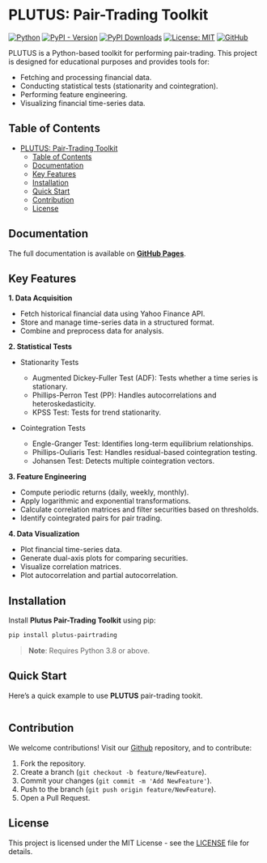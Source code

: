 # PLUTUS: Pair-Trading Toolkit

[![Python](https://img.shields.io/badge/Python-3.8%2B-darkcyan)](https://pypi.org/project/irene-sankey/)
[![PyPI - Version](https://img.shields.io/pypi/v/plutus-pairtrading?label=PyPI%20Version&color=green)](https://pypi.org/project/plutus-pairtrading/)
[![PyPI Downloads](https://static.pepy.tech/badge/plutus-pairtrading)](https://pepy.tech/projects/plutus-pairtrading)
[![License: MIT](https://img.shields.io/badge/License-MIT-orange.svg)](https://github.com/fox-techniques/plutus-pairtrading/blob/main/LICENSE)
[![GitHub](https://img.shields.io/badge/GitHub-plutus--pairtrading-181717?logo=github)](https://github.com/fox-techniques/plutus-pairtrading)

PLUTUS is a Python-based toolkit for performing pair-trading. This project is designed for educational purposes and provides tools for:

- Fetching and processing financial data.
- Conducting statistical tests (stationarity and cointegration).
- Performing feature engineering.
- Visualizing financial time-series data.


## Table of Contents

- [PLUTUS: Pair-Trading Toolkit](#plutus-pair-trading-toolkit)
  - [Table of Contents](#table-of-contents)
  - [Documentation](#documentation)
  - [Key Features](#key-features)
  - [Installation](#installation)
  - [Quick Start](#quick-start)
  - [Contribution](#contribution)
  - [License](#license)
  
## Documentation

The full documentation is available on **[GitHub Pages](https://fox-techniques.github.io/plutus-pairtrading/)**.

## Key Features

**1. Data Acquisition**

   - Fetch historical financial data using Yahoo Finance API.
   - Store and manage time-series data in a structured format.
   - Combine and preprocess data for analysis.

**2. Statistical Tests**
   - Stationarity Tests

     - Augmented Dickey-Fuller Test (ADF): Tests whether a time series is stationary.
     - Phillips-Perron Test (PP): Handles autocorrelations and heteroskedasticity.
     - KPSS Test: Tests for trend stationarity.

   - Cointegration Tests

       - Engle-Granger Test: Identifies long-term equilibrium relationships.
       - Phillips-Ouliaris Test: Handles residual-based cointegration testing.
       - Johansen Test: Detects multiple cointegration vectors.

**3. Feature Engineering**

  - Compute periodic returns (daily, weekly, monthly).
  - Apply logarithmic and exponential transformations.
  - Calculate correlation matrices and filter securities based on thresholds.
  - Identify cointegrated pairs for pair trading.

**4. Data Visualization**

  - Plot financial time-series data.
  - Generate dual-axis plots for comparing securities.
  - Visualize correlation matrices.
  - Plot autocorrelation and partial autocorrelation.


## Installation

Install **Plutus Pair-Trading Toolkit** using pip:

```bash
pip install plutus-pairtrading
```

> **Note**: Requires Python 3.8 or above.


## Quick Start

Here’s a quick example to use **PLUTUS** pair-trading tookit.

```python

```

## Contribution

We welcome contributions! Visit our [Github](https://github.com/fox-techniques/plutus-pairtrading) repository, and to contribute:

1. Fork the repository.
2. Create a branch (`git checkout -b feature/NewFeature`).
3. Commit your changes (`git commit -m 'Add NewFeature'`).
4. Push to the branch (`git push origin feature/NewFeature`).
5. Open a Pull Request.


## License

This project is licensed under the MIT License - see the [LICENSE](https://github.com/fox-techniques/plutus-pairtrading/blob/main/LICENSE) file for details.
